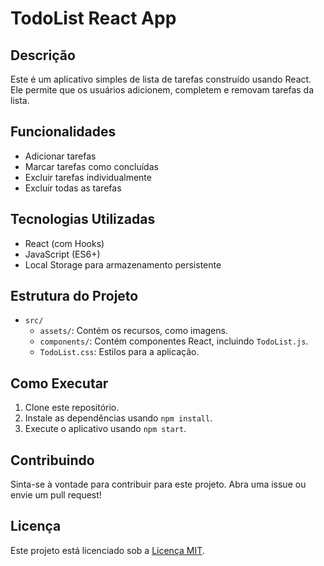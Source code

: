 # TodoList React App

## Descrição

Este é um aplicativo simples de lista de tarefas construído usando React. Ele permite que os usuários adicionem, completem e removam tarefas da lista.

## Funcionalidades

- Adicionar tarefas
- Marcar tarefas como concluídas
- Excluir tarefas individualmente
- Excluir todas as tarefas

## Tecnologias Utilizadas

- React (com Hooks)
- JavaScript (ES6+)
- Local Storage para armazenamento persistente

## Estrutura do Projeto

- `src/`
  - `assets/`: Contém os recursos, como imagens.
  - `components/`: Contém componentes React, incluindo `TodoList.js`.
  - `TodoList.css`: Estilos para a aplicação.

## Como Executar

1. Clone este repositório.
2. Instale as dependências usando `npm install`.
3. Execute o aplicativo usando `npm start`.

## Contribuindo

Sinta-se à vontade para contribuir para este projeto. Abra uma issue ou envie um pull request!

## Licença

Este projeto está licenciado sob a [Licença MIT](LICENSE).

